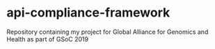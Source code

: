 # api-compliance-framework
Repository containing my project for Global Alliance for Genomics and Health as part of GSoC 2019
